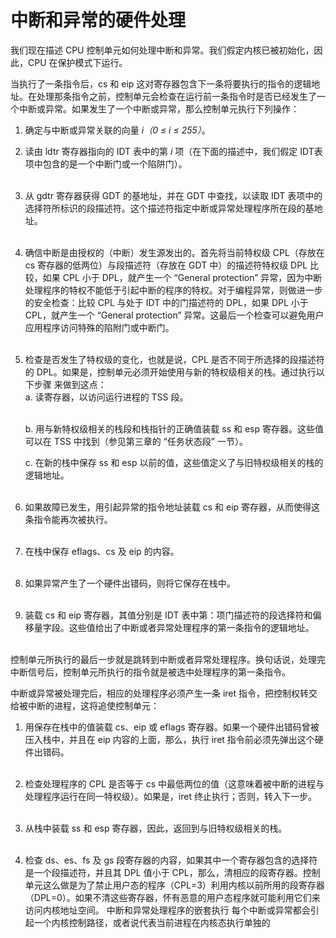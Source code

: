 # 中断和异常的硬件处理

我们现在描述 CPU 控制单元如何处理中断和异常。我们假定内核已被初始化，因此，CPU 在保护模式下运行。

当执行了一条指令后，cs 和 eip 这对寄存器包含下一条将要执行的指令的逻辑地址。在处理那条指令之前，控制单元会检查在运行前一条指令时是否已经发生了一个中断或异常。如果发生了一个中断或异常，那么控制单元执行下列操作：  
1. 确定与中断或异常关联的向量 *i（0 ≤ i ≤ 255）*。  


2. 读由 ldtr 寄存器指向的 IDT 表中的第 *i* 项（在下面的描述中，我们假定 IDT表项中包含的是一个中断门或一个陷阱门）。  
&emsp;

3. 从 gdtr 寄存器获得 GDT 的基地址，并在 GDT 中查找，以读取 IDT 表项中的选择符所标识的段描述符。这个描述符指定中断或异常处理程序所在段的基地址。  
&emsp;

4. 确信中断是由授权的（中断）发生源发出的。首先将当前特权级 CPL（存放在 cs 寄存器的低两位）与段描述符（存放在 GDT 中）的描述符特权级 DPL 比较，如果 CPL 小于 DPL，就产生一个 “General protection” 异常，因为中断处理程序的特权不能低于引起中断的程序的特权。对于编程异常，则做进一步的安全检查：比较 CPL 与处于 IDT 中的门描述符的 DPL，如果 DPL 小于 CPL，就产生一个 “General protection” 异常。这最后一个检查可以避免用户应用程序访问特殊的陷附门或中断门。  
&emsp;

5. 检查是否发生了特权级的变化，也就是说，CPL 是否不同于所选择的段描述符的 DPL。如果是，控制单元必须开始使用与新的特权级相关的栈。通过执行以下步骤
来做到这点：  
    a. 读寄存器，以访问运行进程的 TSS 段。  
    &emsp;

    b. 用与新特权级相关的栈段和栈指针的正确值装载 ss 和 esp 寄存器。这些值可以在 TSS 中找到（参见第三章的 “任务状态段” 一节）。
    &emsp;

    c. 在新的栈中保存 ss 和 esp 以前的值，这些值定义了与旧特权级相关的栈的逻辑地址。  
    &emsp;

6. 如果故障已发生，用引起异常的指令地址装载 cs 和 eip 寄存器，从而使得这条指令能再次被执行。  
&emsp;

7. 在栈中保存 eflags、cs 及 eip 的内容。  
&emsp;

8. 如果异常产生了一个硬件出错码，则将它保存在栈中。  
&emsp;

9. 装载 cs 和 eip 寄存器，其值分别是 IDT 表中第：项门描述符的段选择符和偏移量字段。这些值给出了中断或者异常处理程序的第一条指令的逻辑地址。  
&emsp;

控制单元所执行的最后一步就是跳转到中断或者异常处理程序。换句话说，处理完中断信号后，控制单元所执行的指令就是被选中处理程序的第一条指令。

中断或异常被处理完后，相应的处理程序必须产生一条 iret 指令，把控制权转交给被中断的进程，这将追使控制单元：  

1. 用保存在栈中的值装载 cs、eip 或 eflags 寄存器。如果一个硬件出错码曾被压入栈中，并且在 eip 内容的上面，那么，执行 iret 指令前必须先弹出这个硬件出错码。  
&emsp;

2. 检查处理程序的 CPL 是否等于 cs 中最低两位的值（这意味着被中断的进程与处理程序运行在同一特权级）。如果是，iret 终止执行；否则，转入下一步。  
&emsp;

3. 从栈中装载 ss 和 esp 寄存器，因此，返回到与旧特权级相关的栈。  
&emsp;

4. 检查 ds、es、fs 及 gs 段寄存器的内容，如果其中一个寄存器包含的选择符是一个段描述符，并且其 DPL 值小于 CPL，那么，清相应的段寄存器。控制单元这么做是为了禁止用户态的程序（CPL=3）利用内核以前所用的段寄存器（DPL=0）。如果不清这些寄存器，怀有恶意的用户态程序就可能利用它们来访问内核地址空间。
中断和异常处理程序的嵌套执行
每个中断或异常都会引起一个内核控制路径，或者说代表当前进程在内核态执行单独的

